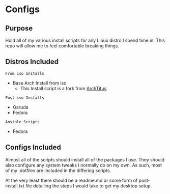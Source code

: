 # Configs

## Purpose
Hold all of my various install scripts for any Linux distro I spend time in.
This repo will allow me to feel comfortable breaking things.


## Distros Included

`From iso Installs`
- Base Arch Install from iso
  - This Install script is a fork from [ArchTitus](https://github.com/ChrisTitusTech/ArchTitus)

`Post iso Installs`

- Garuda
- Fedora

`Ansible Scripts`
- Fedora

## Configs Included
Almost all of the scripts should install all of the packages I use. They should also configure any system tweaks I normally do on my own. As such, most of my .dotfiles are included in the differing scripts.

At the very least there should be a readme.md or some form of post-install.txt file detailing the steps I would take to get my desktop setup.
